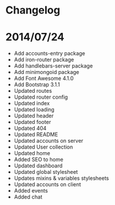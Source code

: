 # Changelog

# 2014/07/24

* Add accounts-entry package
* Add iron-router package
* Add handlebars-server package
* Add minimongoid package
* Add Font Awesome 4.1.0
* Add Bootstrap 3.1.1
* Updated routes
* Updated router config
* Updated index
* Updated loading
* Updated header
* Updated footer
* Updated 404
* Updated README
* Updated accounts on server
* Updated User collection
* Updated home
* Added SEO to home
* Updated dashboard
* Updated global stylesheet
* Updates mixins & variables stylesheets
* Updated accounts on client
* Added events
* Added chat